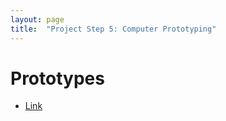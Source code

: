 ```yaml
---
layout: page
title:  "Project Step 5: Computer Prototyping"
---
```



# Prototypes

- [Link](/files/step5/VAS.pdf)

